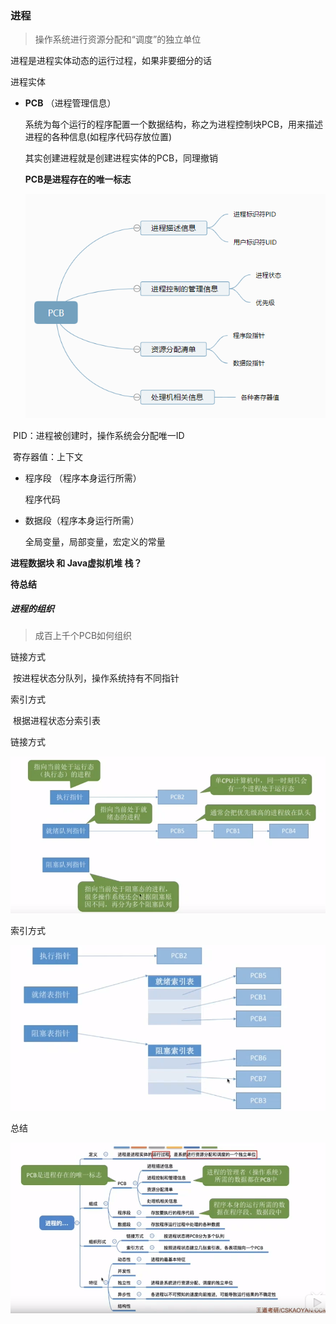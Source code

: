 ### 进程

> 操作系统进行资源分配和“调度”的独立单位

进程是进程实体动态的运行过程，如果非要细分的话

进程实体 

- **PCB** （进程管理信息）

  系统为每个运行的程序配置一个数据结构，称之为进程控制块PCB，用来描述进程的各种信息(如程序代码存放位置)

  其实创建进程就是创建进程实体的PCB，同理撤销

  **PCB是进程存在的唯一标志**

  ![1548488552049](assets/1548488552049.png)

​       PID：进程被创建时，操作系统会分配唯一ID

​       寄存器值：上下文

- 程序段 （程序本身运行所需）

  程序代码

- 数据段（程序本身运行所需）

  全局变量，局部变量，宏定义的常量





**进程数据块 和 Java虚拟机堆 栈？** 

**待总结**



##### 进程的组织

> 成百上千个PCB如何组织

链接方式

​      按进程状态分队列，操作系统持有不同指针

索引方式

​      根据进程状态分索引表

链接方式

![1548488920966](assets/1548488920966.png)



索引方式

![1548488950483](assets/1548488950483.png)





总结

![1548503116258](assets/1548503116258.png)



































